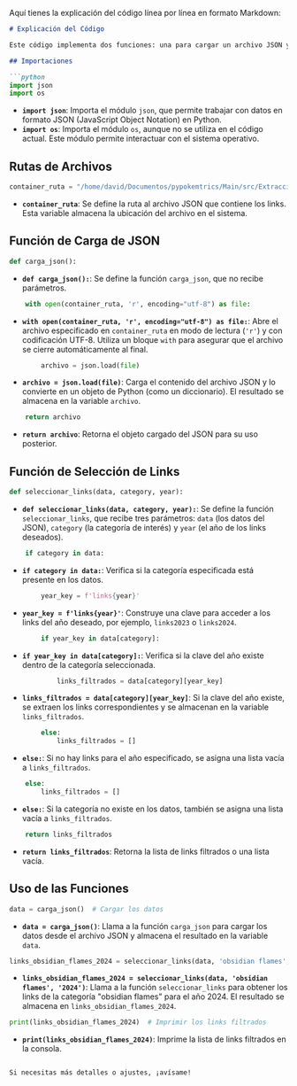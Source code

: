Aquí tienes la explicación del código línea por línea en formato Markdown:

```markdown
# Explicación del Código

Este código implementa dos funciones: una para cargar un archivo JSON y otra para seleccionar links basados en una categoría y un año específicos.

## Importaciones

```python
import json
import os
```
- **`import json`**: Importa el módulo `json`, que permite trabajar con datos en formato JSON (JavaScript Object Notation) en Python.
- **`import os`**: Importa el módulo `os`, aunque no se utiliza en el código actual. Este módulo permite interactuar con el sistema operativo.

## Rutas de Archivos

```python
container_ruta = "/home/david/Documentos/pypokemtrics/Main/src/Extraccion/json/Link_Container.json"
```
- **`container_ruta`**: Se define la ruta al archivo JSON que contiene los links. Esta variable almacena la ubicación del archivo en el sistema.

## Función de Carga de JSON

```python
def carga_json():
```
- **`def carga_json():`**: Se define la función `carga_json`, que no recibe parámetros.

```python
    with open(container_ruta, 'r', encoding="utf-8") as file:
```
- **`with open(container_ruta, 'r', encoding="utf-8") as file:`**: Abre el archivo especificado en `container_ruta` en modo de lectura (`'r'`) y con codificación UTF-8. Utiliza un bloque `with` para asegurar que el archivo se cierre automáticamente al final.

```python
        archivo = json.load(file)
```
- **`archivo = json.load(file)`**: Carga el contenido del archivo JSON y lo convierte en un objeto de Python (como un diccionario). El resultado se almacena en la variable `archivo`.

```python
    return archivo
```
- **`return archivo`**: Retorna el objeto cargado del JSON para su uso posterior.

## Función de Selección de Links

```python
def seleccionar_links(data, category, year):
```
- **`def seleccionar_links(data, category, year):`**: Se define la función `seleccionar_links`, que recibe tres parámetros: `data` (los datos del JSON), `category` (la categoría de interés) y `year` (el año de los links deseados).

```python
    if category in data:
```
- **`if category in data:`**: Verifica si la categoría especificada está presente en los datos.

```python
        year_key = f'links{year}'
```
- **`year_key = f'links{year}'`**: Construye una clave para acceder a los links del año deseado, por ejemplo, `links2023` o `links2024`.

```python
        if year_key in data[category]:
```
- **`if year_key in data[category]:`**: Verifica si la clave del año existe dentro de la categoría seleccionada.

```python
            links_filtrados = data[category][year_key]
```
- **`links_filtrados = data[category][year_key]`**: Si la clave del año existe, se extraen los links correspondientes y se almacenan en la variable `links_filtrados`.

```python
        else:
            links_filtrados = []
```
- **`else:`**: Si no hay links para el año especificado, se asigna una lista vacía a `links_filtrados`.

```python
    else:
        links_filtrados = []
```
- **`else:`**: Si la categoría no existe en los datos, también se asigna una lista vacía a `links_filtrados`.

```python
    return links_filtrados
```
- **`return links_filtrados`**: Retorna la lista de links filtrados o una lista vacía.

## Uso de las Funciones

```python
data = carga_json()  # Cargar los datos
```
- **`data = carga_json()`**: Llama a la función `carga_json` para cargar los datos desde el archivo JSON y almacena el resultado en la variable `data`.

```python
links_obsidian_flames_2024 = seleccionar_links(data, 'obsidian flames', '2024')
```
- **`links_obsidian_flames_2024 = seleccionar_links(data, 'obsidian flames', '2024')`**: Llama a la función `seleccionar_links` para obtener los links de la categoría "obsidian flames" para el año 2024. El resultado se almacena en `links_obsidian_flames_2024`.

```python
print(links_obsidian_flames_2024)  # Imprimir los links filtrados
```
- **`print(links_obsidian_flames_2024)`**: Imprime la lista de links filtrados en la consola.
```

Si necesitas más detalles o ajustes, ¡avísame!